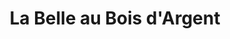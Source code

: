 ---
title: "La Belle au Bois d'Argent"
url: /laigle/la-belle-au-bois-dargent/
shop: décoration intérieure
---